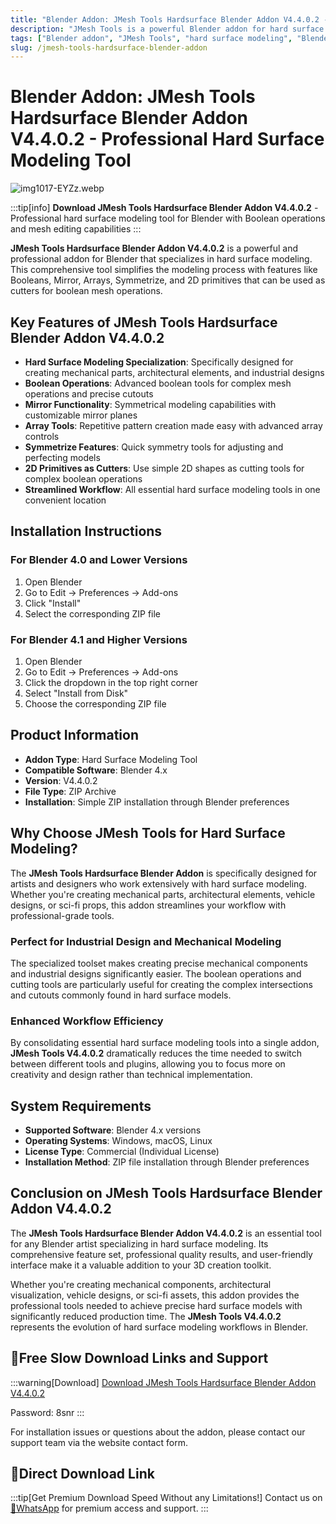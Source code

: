 ```yaml
---
title: "Blender Addon: JMesh Tools Hardsurface Blender Addon V4.4.0.2 - Professional Hard Surface Modeling Tool"
description: "JMesh Tools is a powerful Blender addon for hard surface modeling with features like Booleans, Mirror, Arrays, Symmetrize and 2D primitives for boolean mesh operations."
tags: ["Blender addon", "JMesh Tools", "hard surface modeling", "Blender modeling tool", "Boolean operations", "mesh editing"]
slug: /jmesh-tools-hardsurface-blender-addon
---
```

<!--Above is frontmatter Part-generate depend on content meet Google Seo, you need to balance automation efficiency with Google’s core ranking factors—especially E-E-A-T (Experience, Expertise, Authoritativeness, Trustworthiness), -->

<!--First Part-This is Title -->
# Blender Addon: JMesh Tools Hardsurface Blender Addon V4.4.0.2 - Professional Hard Surface Modeling Tool

<!--Second Part-This is First Banner -->
![img1017-EYZz.webp](https://list.ucards.store/d/img/img1017-EYZz.webp)

:::tip[info]
**Download JMesh Tools Hardsurface Blender Addon V4.4.0.2** - Professional hard surface modeling tool for Blender with Boolean operations and mesh editing capabilities
:::

**JMesh Tools Hardsurface Blender Addon V4.4.0.2** is a powerful and professional addon for Blender that specializes in hard surface modeling. This comprehensive tool simplifies the modeling process with features like Booleans, Mirror, Arrays, Symmetrize, and 2D primitives that can be used as cutters for boolean mesh operations.

## Key Features of JMesh Tools Hardsurface Blender Addon V4.4.0.2

- **Hard Surface Modeling Specialization**: Specifically designed for creating mechanical parts, architectural elements, and industrial designs
- **Boolean Operations**: Advanced boolean tools for complex mesh operations and precise cutouts
- **Mirror Functionality**: Symmetrical modeling capabilities with customizable mirror planes
- **Array Tools**: Repetitive pattern creation made easy with advanced array controls
- **Symmetrize Features**: Quick symmetry tools for adjusting and perfecting models
- **2D Primitives as Cutters**: Use simple 2D shapes as cutting tools for complex boolean operations
- **Streamlined Workflow**: All essential hard surface modeling tools in one convenient location

## Installation Instructions

### For Blender 4.0 and Lower Versions
1. Open Blender
2. Go to Edit → Preferences → Add-ons
3. Click "Install"
4. Select the corresponding ZIP file

### For Blender 4.1 and Higher Versions
1. Open Blender
2. Go to Edit → Preferences → Add-ons
3. Click the dropdown in the top right corner
4. Select "Install from Disk"
5. Choose the corresponding ZIP file

## Product Information

- **Addon Type**: Hard Surface Modeling Tool
- **Compatible Software**: Blender 4.x
- **Version**: V4.4.0.2
- **File Type**: ZIP Archive
- **Installation**: Simple ZIP installation through Blender preferences

## Why Choose JMesh Tools for Hard Surface Modeling?

The **JMesh Tools Hardsurface Blender Addon** is specifically designed for artists and designers who work extensively with hard surface modeling. Whether you're creating mechanical parts, architectural elements, vehicle designs, or sci-fi props, this addon streamlines your workflow with professional-grade tools.

### Perfect for Industrial Design and Mechanical Modeling

The specialized toolset makes creating precise mechanical components and industrial designs significantly easier. The boolean operations and cutting tools are particularly useful for creating the complex intersections and cutouts commonly found in hard surface models.

### Enhanced Workflow Efficiency

By consolidating essential hard surface modeling tools into a single addon, **JMesh Tools V4.4.0.2** dramatically reduces the time needed to switch between different tools and plugins, allowing you to focus more on creativity and design rather than technical implementation.

## System Requirements

- **Supported Software**: Blender 4.x versions
- **Operating Systems**: Windows, macOS, Linux
- **License Type**: Commercial (Individual License)
- **Installation Method**: ZIP file installation through Blender preferences



## Conclusion on JMesh Tools Hardsurface Blender Addon V4.4.0.2

The **JMesh Tools Hardsurface Blender Addon V4.4.0.2** is an essential tool for any Blender artist specializing in hard surface modeling. Its comprehensive feature set, professional quality results, and user-friendly interface make it a valuable addition to your 3D creation toolkit.

Whether you're creating mechanical components, architectural visualization, vehicle designs, or sci-fi assets, this addon provides the professional tools needed to achieve precise hard surface models with significantly reduced production time. The **JMesh Tools V4.4.0.2** represents the evolution of hard surface modeling workflows in Blender.

## 🐌Free Slow Download Links and Support
:::warning[Download]
[Download JMesh Tools Hardsurface Blender Addon V4.4.0.2](https://pan.baidu.com/s/17ck143604eBwYZ-NJfLDkw?pwd=8snr)

Password: 8snr
:::

For installation issues or questions about the addon, please contact our support team via the website contact form.

## 🚀Direct Download Link
:::tip[Get Premium Download Speed Without any Limitations!]
Contact us on [💬WhatsApp](https://wa.me/+8613237610083) for premium  access and support.
:::
